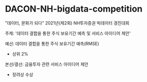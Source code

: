 # DACON-NH-bigdata-competition
"데이터, 문화가 되다"  2021년(제2회) NH투자증권 빅데이터 경진대회

주제: '데이터 결합을 통한 주식 보유기간 예측 및 서비스 아이디어 제안'


예선: 데이터 결합을 통한 주식 보유기간 예측(RMSE)
- 상위 2%


본선/결선: 금융투자 관련 서비스 아이디어 제안 
- 장려상 수상
